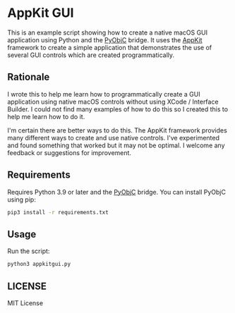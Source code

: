 # AppKit GUI

This is an example script showing how to create a native macOS GUI application using Python and the [PyObjC](https://github.com/ronaldoussoren/pyobjc) bridge. It uses the [AppKit](https://developer.apple.com/documentation/appkit) framework to create a simple application that demonstrates the use of several GUI controls which are created programmatically.

## Rationale

I wrote this to help me learn how to programmatically create a GUI application using native macOS controls without using XCode / Interface Builder. I could not find many examples of how to do this so I created this to help me learn how to do it.

I'm certain there are better ways to do this. The AppKit framework provides many different ways to create and use native controls. I've experimented and found something that worked but it may not be optimal. I welcome any feedback or suggestions for improvement.

## Requirements

Requires Python 3.9 or later and the [PyObjC](https://github.com/ronaldoussoren/pyobjc) bridge. You can install PyObjC using pip:

```bash
pip3 install -r requirements.txt
```

## Usage

Run the script:

```bash
python3 appkitgui.py
```

## LICENSE

MIT License
